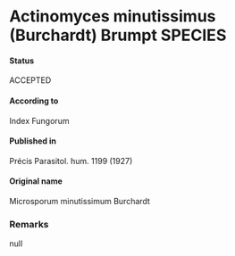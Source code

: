 Actinomyces minutissimus (Burchardt) Brumpt SPECIES
=======

#### Status
ACCEPTED

#### According to
Index Fungorum

#### Published in
Précis Parasitol. hum. 1199 (1927)

#### Original name
Microsporum minutissimum Burchardt

### Remarks
null
